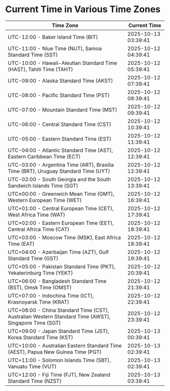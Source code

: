# Current Time in Various Time Zones

| Time Zone | Current Time |
|-----------|--------------|
| UTC-12:00 - Baker Island Time (BIT) | 2025-10-13 03:39:41 |
| UTC-11:00 - Niue Time (NUT), Samoa Standard Time (SST) | 2025-10-12 04:39:41 |
| UTC-10:00 - Hawaii-Aleutian Standard Time (HAST), Tahiti Time (TAHT) | 2025-10-12 05:39:41 |
| UTC-09:00 - Alaska Standard Time (AKST) | 2025-10-12 07:39:41 |
| UTC-08:00 - Pacific Standard Time (PST) | 2025-10-12 08:39:41 |
| UTC-07:00 - Mountain Standard Time (MST) | 2025-10-12 09:39:41 |
| UTC-06:00 - Central Standard Time (CST) | 2025-10-12 10:39:41 |
| UTC-05:00 - Eastern Standard Time (EST) | 2025-10-12 11:39:41 |
| UTC-04:00 - Atlantic Standard Time (AST), Eastern Caribbean Time (ECT) | 2025-10-12 12:39:41 |
| UTC-03:00 - Argentina Time (ART), Brasília Time (BRT), Uruguay Standard Time (UYT) | 2025-10-12 12:39:41 |
| UTC-02:00 - South Georgia and the South Sandwich Islands Time (SGT) | 2025-10-12 13:39:41 |
| UTC±00:00 - Greenwich Mean Time (GMT), Western European Time (WET) | 2025-10-12 16:39:41 |
| UTC+01:00 - Central European Time (CET), West Africa Time (WAT) | 2025-10-12 17:39:41 |
| UTC+02:00 - Eastern European Time (EET), Central Africa Time (CAT) | 2025-10-12 18:39:41 |
| UTC+03:00 - Moscow Time (MSK), East Africa Time (EAT) | 2025-10-12 18:39:41 |
| UTC+04:00 - Azerbaijan Time (AZT), Gulf Standard Time (GST) | 2025-10-12 19:39:41 |
| UTC+05:00 - Pakistan Standard Time (PKT), Yekaterinburg Time (YEKT) | 2025-10-12 20:39:41 |
| UTC+06:00 - Bangladesh Standard Time (BST), Omsk Time (OMST) | 2025-10-12 21:39:41 |
| UTC+07:00 - Indochina Time (ICT), Krasnoyarsk Time (KRAT) | 2025-10-12 22:39:41 |
| UTC+08:00 - China Standard Time (CST), Australian Western Standard Time (AWST), Singapore Time (SGT) | 2025-10-12 23:39:41 |
| UTC+09:00 - Japan Standard Time (JST), Korea Standard Time (KST) | 2025-10-13 00:39:41 |
| UTC+10:00 - Australian Eastern Standard Time (AEST), Papua New Guinea Time (PGT) | 2025-10-13 02:39:41 |
| UTC+11:00 - Solomon Islands Time (SBT), Vanuatu Time (VUT) | 2025-10-13 02:39:41 |
| UTC+12:00 - Fiji Time (FJT), New Zealand Standard Time (NZST) | 2025-10-13 03:39:41 |
